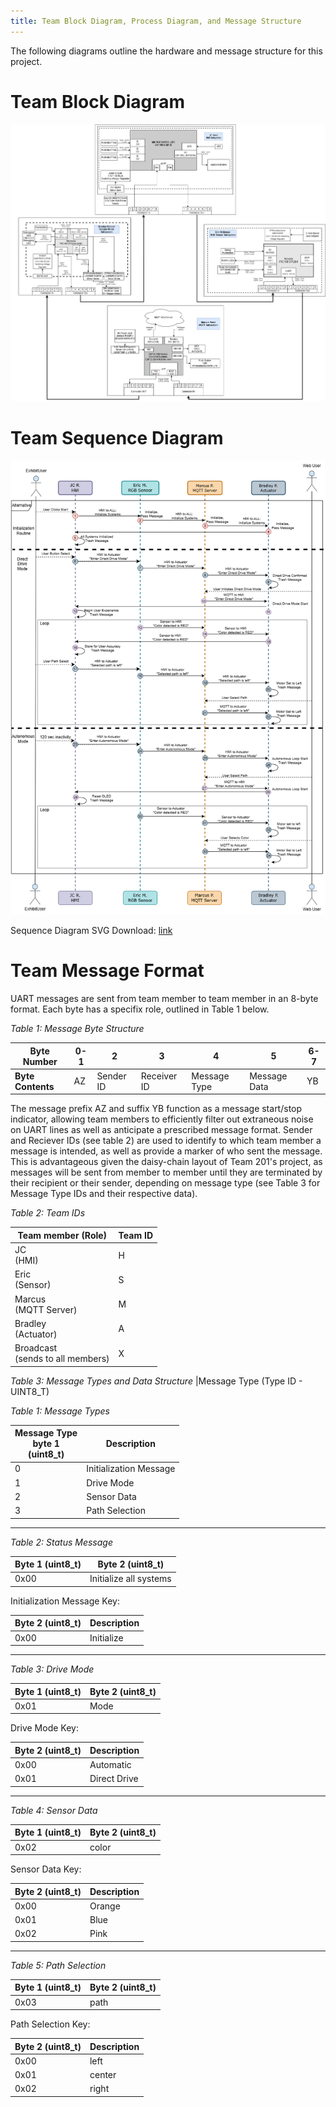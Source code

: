 ```yaml
---
title: Team Block Diagram, Process Diagram, and Message Structure
---
```


The following diagrams outline the hardware and message structure for this project. 

# **Team Block Diagram**
![Team 201 Block Diagram](static/Images/Team-201_Team-Block-Diagram.drawio.png)

# **Team Sequence Diagram**
![UML Diagram](static/Images/Team-201_UML_Diagram.drawio.png)

Sequence Diagram SVG Download: [link](static/Images/Team-201_UML_Diagram.drawio.svg)


# **Team Message Format**
UART messages are sent from team member to team member in an 8-byte format. Each byte has a specifix role, outlined in Table 1 below. 

*Table 1: Message Byte Structure*

|**Byte Number**|0-1|2|3|4|5|6-7|
|---|---|---|---|---|---|---|
|**Byte Contents**| AZ | Sender ID |Receiver ID|Message Type|Message Data|YB|

The message prefix AZ and suffix YB function as a message start/stop indicator, allowing team members to efficiently filter out extraneous noise on UART lines as well as anticipate a prescribed message format. Sender and Reciever IDs (see table 2) are used to identify to which team member a message is intended, as well as provide a marker of who sent the message. This is advantageous given the daisy-chain layout of Team 201's project, as messages will be sent from member to member until they are terminated by their recipient or their sender, depending on message type (see Table 3 for Message Type IDs and their respective data).

*Table 2: Team IDs*

| Team member (Role) | Team ID |
|---|---|
|JC <br>(HMI)| H |
|Eric <br>(Sensor)|S|
|Marcus <br>(MQTT Server)|M|
|Bradley <br>(Actuator)|A|
|Broadcast <br>(sends to all members)|X|

*Table 3: Message Types and Data Structure*
|Message Type (Type ID - UINT8_T)

*Table 1: Message Types* 

|Message Type <br> byte 1 <br>(uint8_t) | Description|
|-------------------|---------------|
|0                  | Initialization Message   |
|1                  | Drive Mode    |
|2                  | Sensor Data   |
|3                  | Path Selection|

__________________________________________________________________________

*Table 2: Status Message*  

| Byte 1 (uint8_t) | Byte 2 (uint8_t) |
|---------------------|------------------|
| 0x00                | Initialize all systems            |

Initialization Message Key:  

| Byte 2 (uint8_t) | Description |
|------------------|-------------|
| 0x00             | Initialize     |


__________________________________________________________________________

*Table 3: Drive Mode*

| Byte 1 (uint8_t) | Byte 2 (uint8_t) |
|---------------------|------------------|
| 0x01                | Mode             |

Drive Mode Key:  

| Byte 2 (uint8_t) | Description |
|------------------|-------------|
| 0x00             | Automatic   |
| 0x01             | Direct Drive|

__________________________________________________________________________

*Table 4: Sensor Data*

| Byte 1 (uint8_t) | Byte 2 (uint8_t) |
|---------------------|------------------|
| 0x02                | color            |

Sensor Data Key:

| Byte 2 (uint8_t) | Description |
|------------------|-------------|
| 0x00             | Orange         |
| 0x01             | Blue       |
| 0x02             | Pink        |

__________________________________________________________________________

*Table 5: Path Selection*

| Byte 1 (uint8_t) | Byte 2 (uint8_t) |
|---------------------|------------------|
| 0x03                | path             |

Path Selection Key:

| Byte 2 (uint8_t) | Description |
|------------------|-------------|
| 0x00             | left        |
| 0x01             | center      |
| 0x02             | right       |